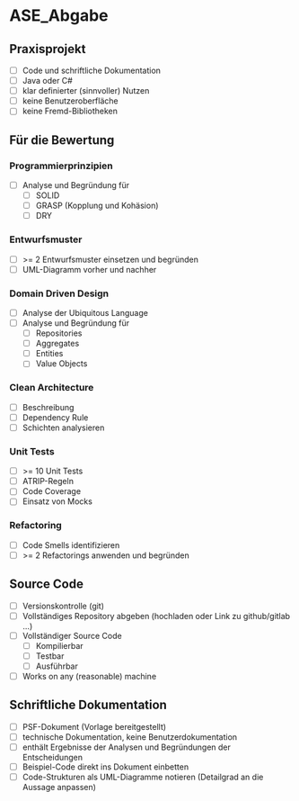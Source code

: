 # ASE_Abgabe

## Praxisprojekt
- [ ] Code und schriftliche Dokumentation
- [ ] Java oder C#
- [ ] klar definierter (sinnvoller) Nutzen
- [ ] keine Benutzeroberfläche
- [ ] keine Fremd-Bibliotheken

## Für die Bewertung
### Programmierprinzipien
- [ ] Analyse und Begründung für
  - [ ] SOLID
  - [ ] GRASP (Kopplung und Kohäsion)
  - [ ] DRY

### Entwurfsmuster
- [ ] \>= 2 Entwurfsmuster einsetzen und begründen
- [ ] UML-Diagramm vorher und nachher

### Domain Driven Design
- [ ] Analyse der Ubiquitous Language
- [ ] Analyse und Begründung für
  - [ ] Repositories
  - [ ] Aggregates
  - [ ] Entities
  - [ ] Value Objects

### Clean Architecture
- [ ] Beschreibung
- [ ] Dependency Rule
- [ ] Schichten analysieren

### Unit Tests
- [ ] \>= 10 Unit Tests
- [ ] ATRIP-Regeln
- [ ] Code Coverage
- [ ] Einsatz von Mocks

### Refactoring
- [ ] Code Smells identifizieren
- [ ] \>= 2 Refactorings anwenden und begründen

## Source Code
- [ ] Versionskontrolle (git)
- [ ] Vollständiges Repository abgeben (hochladen oder Link zu github/gitlab ...)
- [ ] Vollständiger Source Code
  - [ ] Kompilierbar
  - [ ] Testbar
  - [ ] Ausführbar
- [ ] Works on any (reasonable) machine

## Schriftliche Dokumentation
- [ ] PSF-Dokument (Vorlage bereitgestellt)
- [ ] technische Dokumentation, keine Benutzerdokumentation
- [ ] enthält Ergebnisse der Analysen und Begründungen der Entscheidungen
- [ ] Beispiel-Code direkt ins Dokument einbetten
- [ ] Code-Strukturen als UML-Diagramme notieren (Detailgrad an die Aussage anpassen)
